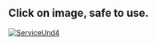      
## Click on image, safe to use.
[![ServiceUnd4](https://i.ibb.co/pb38rFT/523w.jpg)](http://gg.gg/17obke)
